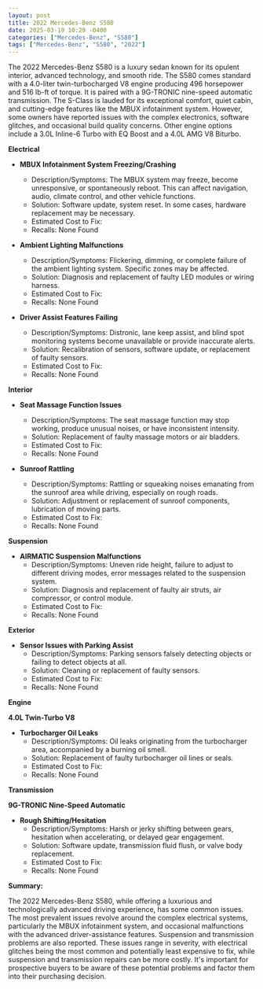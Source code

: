 ```yaml
---
layout: post
title: 2022 Mercedes-Benz S580
date: 2025-03-19 10:29 -0400
categories: ["Mercedes-Benz", "S580"]
tags: ["Mercedes-Benz", "S580", "2022"]
---
```

The 2022 Mercedes-Benz S580 is a luxury sedan known for its opulent interior, advanced technology, and smooth ride. The S580 comes standard with a 4.0-liter twin-turbocharged V8 engine producing 496 horsepower and 516 lb-ft of torque. It is paired with a 9G-TRONIC nine-speed automatic transmission. The S-Class is lauded for its exceptional comfort, quiet cabin, and cutting-edge features like the MBUX infotainment system. However, some owners have reported issues with the complex electronics, software glitches, and occasional build quality concerns. Other engine options include a 3.0L Inline-6 Turbo with EQ Boost and a 4.0L AMG V8 Biturbo.

**Electrical**

*   **MBUX Infotainment System Freezing/Crashing**
    *   Description/Symptoms: The MBUX system may freeze, become unresponsive, or spontaneously reboot. This can affect navigation, audio, climate control, and other vehicle functions.
    *   Solution: Software update, system reset. In some cases, hardware replacement may be necessary.
    *   Estimated Cost to Fix:
    *   Recalls: None Found

*   **Ambient Lighting Malfunctions**
    *   Description/Symptoms: Flickering, dimming, or complete failure of the ambient lighting system. Specific zones may be affected.
    *   Solution: Diagnosis and replacement of faulty LED modules or wiring harness.
    *   Estimated Cost to Fix:
    *   Recalls: None Found

*   **Driver Assist Features Failing**
    *   Description/Symptoms: Distronic, lane keep assist, and blind spot monitoring systems become unavailable or provide inaccurate alerts.
    *   Solution: Recalibration of sensors, software update, or replacement of faulty sensors.
    *   Estimated Cost to Fix:
    *   Recalls: None Found

**Interior**

*   **Seat Massage Function Issues**
    *   Description/Symptoms: The seat massage function may stop working, produce unusual noises, or have inconsistent intensity.
    *   Solution: Replacement of faulty massage motors or air bladders.
    *   Estimated Cost to Fix:
    *   Recalls: None Found

*   **Sunroof Rattling**
    *   Description/Symptoms: Rattling or squeaking noises emanating from the sunroof area while driving, especially on rough roads.
    *   Solution: Adjustment or replacement of sunroof components, lubrication of moving parts.
    *   Estimated Cost to Fix:
    *   Recalls: None Found

**Suspension**

*   **AIRMATIC Suspension Malfunctions**
    *   Description/Symptoms: Uneven ride height, failure to adjust to different driving modes, error messages related to the suspension system.
    *   Solution: Diagnosis and replacement of faulty air struts, air compressor, or control module.
    *   Estimated Cost to Fix:
    *   Recalls: None Found

**Exterior**

*   **Sensor Issues with Parking Assist**
    *   Description/Symptoms: Parking sensors falsely detecting objects or failing to detect objects at all.
    *   Solution: Cleaning or replacement of faulty sensors.
    *   Estimated Cost to Fix:
    *   Recalls: None Found

**Engine**

**4.0L Twin-Turbo V8**

*   **Turbocharger Oil Leaks**
    *   Description/Symptoms: Oil leaks originating from the turbocharger area, accompanied by a burning oil smell.
    *   Solution: Replacement of faulty turbocharger oil lines or seals.
    *   Estimated Cost to Fix:
    *   Recalls: None Found

**Transmission**

**9G-TRONIC Nine-Speed Automatic**

*   **Rough Shifting/Hesitation**
    *   Description/Symptoms: Harsh or jerky shifting between gears, hesitation when accelerating, or delayed gear engagement.
    *   Solution: Software update, transmission fluid flush, or valve body replacement.
    *   Estimated Cost to Fix:
    *   Recalls: None Found

**Summary:**

The 2022 Mercedes-Benz S580, while offering a luxurious and technologically advanced driving experience, has some common issues. The most prevalent issues revolve around the complex electrical systems, particularly the MBUX infotainment system, and occasional malfunctions with the advanced driver-assistance features. Suspension and transmission problems are also reported. These issues range in severity, with electrical glitches being the most common and potentially least expensive to fix, while suspension and transmission repairs can be more costly. It's important for prospective buyers to be aware of these potential problems and factor them into their purchasing decision.

